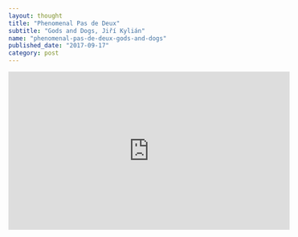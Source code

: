 ```yaml
---
layout: thought
title: "Phenomenal Pas de Deux"
subtitle: "Gods and Dogs, Jiří Kylián"
name: "phenomenal-pas-de-deux-gods-and-dogs"
published_date: "2017-09-17"
category: post
---
```


<iframe width="560" height="315" src="https://www.youtube.com/embed/jF8nfg2oKzo" frameborder="0" allowfullscreen></iframe>

